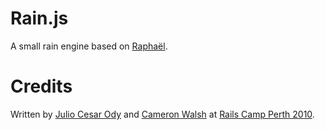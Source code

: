 # Rain.js

A small rain engine based on [Raphaël](http://raphaeljs.com/).

# Credits

Written by [Julio Cesar Ody](http://awesomebydesign.com) and [Cameron Walsh](http://github.com/cwalsh)
at [Rails Camp Perth 2010](http://railscamps.com/#au_per_nov_2010).